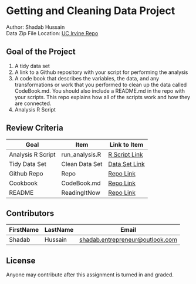 # Getting and Cleaning Data Project
Author: Shadab Hussain <br />
Data Zip File Location: [UC Irvine Repo](https://d396qusza40orc.cloudfront.net/getdata%2Fprojectfiles%2FUCI%20HAR%20Dataset.zip "Clicking will download the data")

## Goal of the Project
1. A tidy data set 
2. A link to a Github repository with your script for performing the analysis 
3. A code book that describes the variables, the data, and any transformations or work that you performed to clean up the data called CodeBook.md. You should also include a README.md in the repo with your scripts. This repo explains how all of the scripts work and how they are connected.
4. Analysis R Script

## Review Criteria

Goal | Item | Link to Item
--- | --- | ---
Analysis R Script |  run_analysis.R |  [R Script Link](https://github.com/shadab-entrepreneur/DataScienceCoursera/blob/master/GettingAndCleaningData/Project/Week3/run_analysis.R "run_analysis.R")
Tidy Data Set |  Clean Data Set |  [Data Set Link](https://github.com/shadab-entrepreneur/DataScienceCoursera/blob/master/GettingAndCleaningData/Project/data/tinyData.txt "tidyData.txt")
Github Repo | Repo |  [Repo Link](https://github.com/shadab-entrepreneur/DataScienceCoursera/tree/master/GettingAndCleaningData/ "Click to go to Repo")
Cookbook | CodeBook.md |  [Repo Link](https://github.com/shadab-entrepreneur/DataScienceCoursera/blob/master/GettingAndCleaningData/Project/Week3/CodeBook.md "CodeBook.md")
README | ReadingItNow |  [Repo Link](https://github.com/shadab-entrepreneur/DataScienceCoursera/new/master/GettingAndCleaningData/Project/Week3/README.md "README.md")

## Contributors

FirstName | LastName | Email
--- | --- | ---
Shadab |  Hussain |  <shadab.entrepreneur@outlook.com>

## License

Anyone may contribute after this assignment is turned in and graded.
